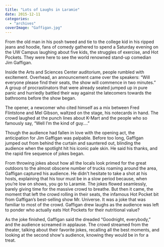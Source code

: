 ```yaml
---
title: "Lots of Laughs in Laramie"
date: 2015-12-11
categories: 
  - "archives"
coverImage: "Gaffigan.jpg"
---
```


From the old man in his posh tweed and tie to the college kid in his ripped jeans and hoodie, fans of comedy gathered to spend a Saturday evening on the UW Campus laughing about five kids, the struggles of exercise, and Hot Pockets. They were here to see the world renowned stand-up comedian Jim Gaffigan.

Inside the Arts and Sciences Center auditorium, people rumbled with excitement. Overhead, an announcement came over the speakers: “Will everyone please find their seats, the show will commence in two minutes.” A group of procrastinators that were already seated jumped up in pure panic and hurriedly battled their way against the latecomers towards the bathrooms before the show began.

The opener, a newcomer who cited himself as a mix between Fred Flintstone and Mel Gibson, waltzed on the stage, his notecards in hand. The crowd laughed at the punch lines about K-Mart and the people who so famously say, “Well I’m the kind of guy….”

Though the audience had fallen in love with the opening act, the anticipation for Jim Gaffigan was palpable. Before too long, Gaffigan jumped out from behind the curtain and sauntered out, blinding the audience when the spotlight hit his iconic pale skin. He said his thanks, and the rapid fire sequence of jokes began.

From throwing jokes about how all the locals look primed for the great outdoors to the almost obscene number of trucks roaming around the area, Gaffigan captured his audience. He didn't hesitate to take a shot at his hosts, explaining that his tour must be in a slow period because, when you’re low on shows, you go to Laramie. The jokes flowed seamlessly, barely giving time for the massive crowd to breathe. But then it came, the moment that left the crowd rolling in their seats, the infamous Hot Pocket bit from Gaffigan’s best-selling show Mr. Universe. It was a joke that was familiar to most of the crowd. Gaffigan drew laughs as the audience was left to ponder who actually eats Hot Pockets for their nutritional value?

As the joke finished, Gaffigan said the dreaded “Goodnight, everybody,” and the audience screamed in applause. The crowd streamed from the theater, talking about their favorite jokes, recalling all the best moments, and looking at the second show's audience, knowing they would be in for a treat.
